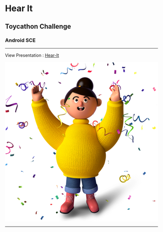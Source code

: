 # Hear It
## Toycathon Challenge
### Android SCE
-----
View Presentation : [Hear-It](https://www.canva.com/design/DAEcTag_NW0/68PGroargHx8x4-tkadg_Q/view?utm_content=DAEcTag_NW0&utm_campaign=designshare&utm_medium=link&utm_source=sharebutton)

![Celebrating girl](\assets\images\celebration.png)

-----
